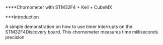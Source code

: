 ****Chornometer with STM32F4 + Keil + CubeMX


***Introduction

A simple demonstration on how to use timer interrupts on the STM32F4Discovery board.
This chornometer measures time milliseconds precision
